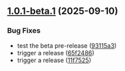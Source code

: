 ## [1.0.1-beta.1](https://github.com/rrivirr/rriv-rust/compare/v1.0.0...v1.0.1-beta.1) (2025-09-10)


### Bug Fixes

* test the beta pre-release ([93115a3](https://github.com/rrivirr/rriv-rust/commit/93115a3d5b1867ed359b8fe325b06e18f42401c7))
* trigger a release ([65f2486](https://github.com/rrivirr/rriv-rust/commit/65f2486243fc51a1cef4a2ee70f9131e584e1d1c))
* trigger a release ([11f7525](https://github.com/rrivirr/rriv-rust/commit/11f7525490e947f68514b272572729732b538a33))
